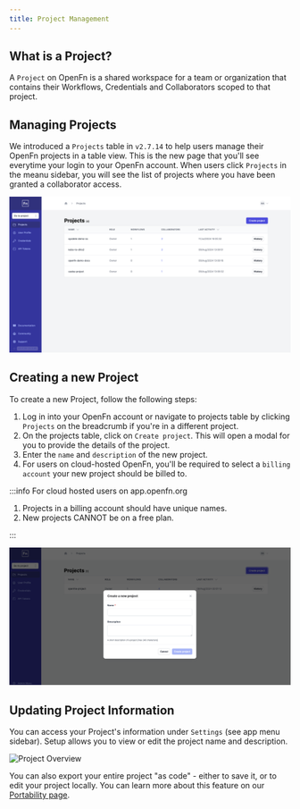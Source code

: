 ```yaml
---
title: Project Management
---
```


## What is a Project?

A `Project` on OpenFn is a shared workspace for a team or organization that
contains their Workflows, Credentials and Collaborators scoped to that project.

## Managing Projects

We introduced a `Projects` table in `v2.7.14` to help users manage their OpenFn
projects in a table view. This is the new page that you'll see everytime your
login to your OpenFn account. When users click `Projects` in the meanu sidebar, 
you will see the list of projects where you have been granted a collaborator access.

![Project Table](/img/projects-table.png)

## Creating a new Project

To create a new Project, follow the following steps:

1. Log in into your OpenFn account or navigate to projects table by clicking
   `Projects` on the breadcrumb if you're in a different project.
2. On the projects table, click on `Create project`. This will open a modal for
   you to provide the details of the project.
3. Enter the `name` and `description` of the new project.
4. For users on cloud-hosted OpenFn, you'll be required to select a
   `billing account` your new project should be billed to.

:::info For cloud hosted users on app.openfn.org

1. Projects in a billing account should have unique names.
2. New projects CANNOT be on a free plan. 

:::

![Create a project modal](/img/create-project-modal.png)

## Updating Project Information

You can access your Project's information under `Settings` (see app menu
sidebar). Setup allows you to view or edit the project name and description.

![Project Overview](/img/lightning_project_overview.png)

You can also export your entire project "as code" - either to save it, or to
edit your project locally. You can learn more about this feature on our
[Portability page](/documentation/deploy/portability).
